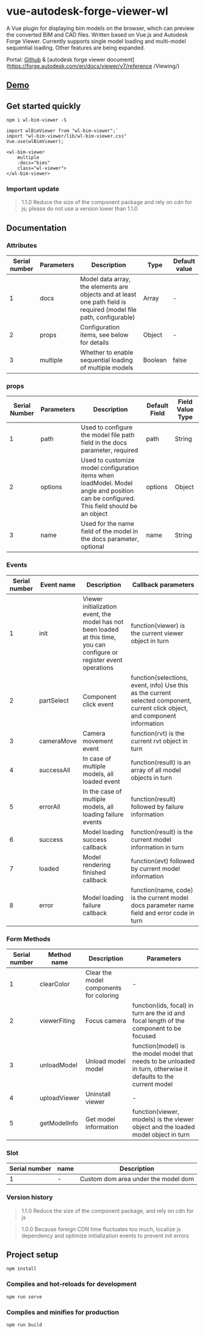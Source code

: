 # vue-autodesk-forge-viewer-wl

A Vue plugin for displaying bim models on the browser, which can preview the converted BIM and CAD files.
Written based on Vue.js and Autodesk Forge Viewer. Currently supports single model loading and multi-model sequential loading. Other features are being expanded.

Portal: [Github](https://github.com/hql7/wl-bim-viewer) & [autodesk forge viewer document](https://forge.autodesk.com/en/docs/viewer/v7/reference /Viewing/)

## [Demo](http://wlui.com.cn/ui/bim)

## Get started quickly
`npm i wl-bim-viewer -S`

```
import wlBimViewer from "wl-bim-viewer";`
import "wl-bim-viewer/lib/wl-bim-viewer.css"
Vue.use(wlBimViewer);
```

```
<wl-bim-viewer 
    multiple 
    :docs="bims" 
    class="wl-viewer">
</wl-bim-viewer>
```

### Important update
> 1.1.0 Reduce the size of the component package and rely on cdn for js; please do not use a version lower than 1.1.0

## Documentation

### Attributes
| Serial number | Parameters | Description | Type | Default value |
| ---- | ---- | ---- | ---- | ---- |
| 1 | docs | Model data array, the elements are objects and at least one path field is required (model file path, configurable) | Array |-|
| 2 | props | Configuration items, see below for details | Object |-|
| 3 | multiple | Whether to enable sequential loading of multiple models | Boolean | false |

### props
| Serial Number | Parameters | Description | Default Field | Field Value Type |
| ---- | ---- | ---- | ---- | ---- |
| 1 | path | Used to configure the model file path field in the docs parameter, required | path | String |
| 2 | options | Used to customize model configuration items when loadModel. Model angle and position can be configured. This field should be an object | options | Object |
| 3 | name | Used for the name field of the model in the docs parameter, optional | name | String |

### Events
| Serial number | Event name | Description | Callback parameters |
| ---- | ---- | ---- | ---- |
| 1 | init | Viewer initialization event, the model has not been loaded at this time, you can configure or register event operations | function(viewer) is the current viewer object in turn |
| 2 | partSelect | Component click event | function(selections, event, info) Use this as the current selected component, current click object, and component information |
| 3 | cameraMove | Camera movement event | function(rvt) is the current rvt object in turn |
| 4 | successAll | In case of multiple models, all loaded event | function(result) is an array of all model objects in turn |
| 5 | errorAll | In the case of multiple models, all loading failure events | function(result) followed by failure information |
| 6 | success | Model loading success callback | function(result) is the current model information in turn |
| 7 | loaded | Model rendering finished callback | function(evt) followed by current model information |
| 8 | error | Model loading failure callback | function(name, code) is the current model docs parameter name field and error code in turn |

### Form Methods
| Serial number | Method name | Description | Parameters |
| ---- | ---- | ---- | ---- |
| 1 | clearColor | Clear the model components for coloring |-|
| 2 | viewerFiting | Focus camera | function(ids, focal) in turn are the id and focal length of the component to be focused |
| 3 | unloadModel | Unload model model | function(model) is the model model that needs to be unloaded in turn, otherwise it defaults to the current model |
| 4 | uploadViewer | Uninstall viewer |-|
| 5 | getModelInfo | Get model information | function(viewer, models) is the viewer object and the loaded model object in turn |

### Slot
| Serial number | name | Description |
| ---- | ---- | ---- |
| 1 |-| Custom dom area under the model dom |

### Version history
> 1.1.0 Reduce the size of the component package, and rely on cdn for js

> 1.0.0 Because foreign CDN time fluctuates too much, localize js dependency and optimize initialization events to prevent init errors

## Project setup
```
npm install
```

### Compiles and hot-reloads for development
```
npm run serve
```

### Compiles and minifies for production
```
npm run build
```

